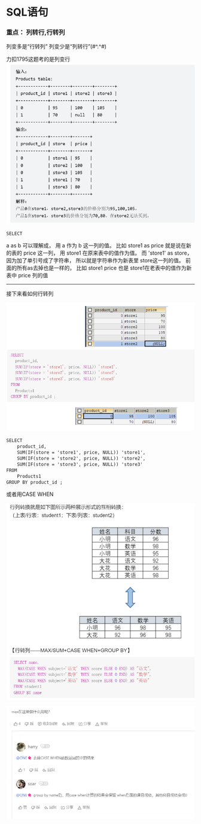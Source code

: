 # SQL语句   

### 重点： 列转行,行转列       
列变多是“行转列” 列变少是“列转行”(#^.^#)    
 

力扣1795这题考的是列变行      
![img_284.png](img_284.png)    

```mysql
SELECT 

```


a as b 可以理解成， 用 a 作为 b 这一列的值。 比如 store1 as price 就是说在新的表的 price 这一列， 用 store1 在原来表中的值作为值。 而 'store1' as store， 因为加了单引号成了字符串， 所以就是字符串作为新表里 store这一列的值。 前面的所有as去掉也是一样的， 比如 store1 price 也是 store1在老表中的值作为新表中 price 列的值      


----

接下来看如何行转列   

![img_286.png](img_286.png)    

```mysql
SELECT
    product_id,
    SUM(IF(store = 'store1', price, NULL)) 'store1',
    SUM(IF(store = 'store2', price, NULL)) 'store2',
    SUM(IF(store = 'store3', price, NULL)) 'store3'
FROM
    Products1
GROUP BY product_id ;

```

或者用CASE WHEN   


![img_287.png](img_287.png)   


![img_288.png](img_288.png)   
